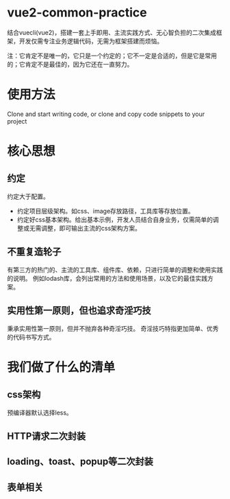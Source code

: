 # vue2-common-practice
结合vuecli(vue2)，搭建一套上手即用、主流实践方式、无心智负担的二次集成框架，开发仅需专注业务逻辑代码，无需为框架搭建而烦恼。  

注：它肯定不是唯一的，它只是一个约定的；它不一定是合适的，但是它是常用的；它肯定不是最佳的，因为它还在一直努力。
# 使用方法
Clone and start writing code, or clone and copy code snippets to your project
# 核心思想
## 约定
约定大于配置。
- 约定项目层级架构。如css、image存放路径，工具库等存放位置。
- 约定好css基本架构。给出基本示例，开发人员结合自身业务，仅需简单的调整或无需调整，即可输出主流的css架构方案。

## 不重复造轮子
有第三方的热门的、主流的工具库、组件库、依赖，只进行简单的调整和使用实践的说明。
例如lodash库，会列出常用的方法和使用场景，以及它的最佳实践方案。
## 实用性第一原则，但也追求奇淫巧技
秉承实用性第一原则，但并不抛弃各种奇淫巧技。
奇淫技巧特指更加简单、优秀的代码书写方式。
# 我们做了什么的清单
## css架构
预编译器默认选择less。
## HTTP请求二次封装
## loading、toast、popup等二次封装
## 表单相关
